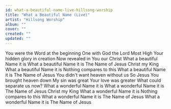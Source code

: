 ```yaml
---
id: what-a-beautiful-name-live-hillsong-worship
title: "What a Beautiful Name (Live)"
artist: "Hillsong Worship"
album: ""
cover: ""
created: ""
updated: ""
---
```


You were the Word at the beginning
One with God the Lord Most High
Your hidden glory in creation
Now revealed in You our Christ
What a beautiful Name it is
What a beautiful Name it is
The Name of Jesus Christ my King
What a beautiful Name it is
Nothing compares to this
What a beautiful Name it is
The Name of Jesus
You didn't want heaven without us
So Jesus You brought heaven down
My sin was great Your love was greater
What could separate us now?
What a wonderful Name it is
What a wonderful Name it is
The Name of Jesus Christ my King
What a wonderful Name it is
Nothing compares to this
What a wonderful Name it is
The Name of Jesus
What a wonderful Name it is
The Name of Jesus